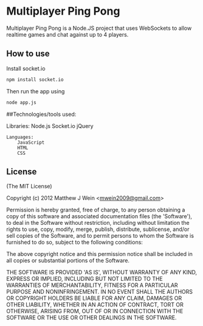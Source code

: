 # Multiplayer Ping Pong

Multiplayer Ping Pong is a Node.JS project that uses WebSockets to allow realtime games and chat against up to 4 players.

## How to use

Install socket.io
```bash
npm install socket.io
```
Then run the app using

```bash
node app.js
```

##Technologies/tools used:

  Libraries: 
		Node.js
		Socket.io
		jQuery
		
	Languages:
		JavaScript
		HTML
		CSS


## License 

(The MIT License)

Copyright (c) 2012 Matthew J Wein &lt;mwein2009@gmail.com&gt;

Permission is hereby granted, free of charge, to any person obtaining
a copy of this software and associated documentation files (the
'Software'), to deal in the Software without restriction, including
without limitation the rights to use, copy, modify, merge, publish,
distribute, sublicense, and/or sell copies of the Software, and to
permit persons to whom the Software is furnished to do so, subject to
the following conditions:

The above copyright notice and this permission notice shall be
included in all copies or substantial portions of the Software.

THE SOFTWARE IS PROVIDED 'AS IS', WITHOUT WARRANTY OF ANY KIND,
EXPRESS OR IMPLIED, INCLUDING BUT NOT LIMITED TO THE WARRANTIES OF
MERCHANTABILITY, FITNESS FOR A PARTICULAR PURPOSE AND NONINFRINGEMENT.
IN NO EVENT SHALL THE AUTHORS OR COPYRIGHT HOLDERS BE LIABLE FOR ANY
CLAIM, DAMAGES OR OTHER LIABILITY, WHETHER IN AN ACTION OF CONTRACT,
TORT OR OTHERWISE, ARISING FROM, OUT OF OR IN CONNECTION WITH THE
SOFTWARE OR THE USE OR OTHER DEALINGS IN THE SOFTWARE.